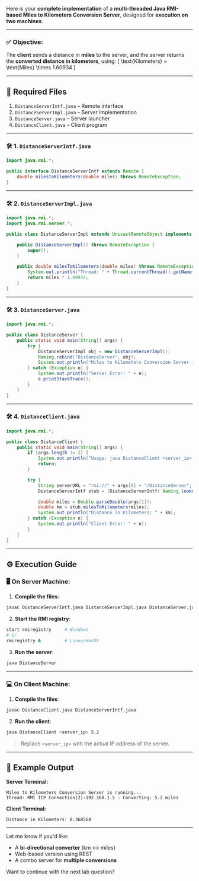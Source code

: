 Here is your **complete implementation** of a **multi-threaded Java RMI-based Miles to Kilometers Conversion Server**, designed for **execution on two machines**.

---

### ✅ Objective:
The **client** sends a distance in **miles** to the server, and the server returns the **converted distance in kilometers**, using:
\[
\text{Kilometers} = \text{Miles} \times 1.60934
\]

---

## 📁 Required Files

1. `DistanceServerIntf.java` – Remote interface  
2. `DistanceServerImpl.java` – Server implementation  
3. `DistanceServer.java` – Server launcher  
4. `DistanceClient.java` – Client program  

---

### 🛠️ 1. `DistanceServerIntf.java`
```java
import java.rmi.*;

public interface DistanceServerIntf extends Remote {
    double milesToKilometers(double miles) throws RemoteException;
}
```

---

### 🛠️ 2. `DistanceServerImpl.java`
```java
import java.rmi.*;
import java.rmi.server.*;

public class DistanceServerImpl extends UnicastRemoteObject implements DistanceServerIntf {

    public DistanceServerImpl() throws RemoteException {
        super();
    }

    public double milesToKilometers(double miles) throws RemoteException {
        System.out.println("Thread: " + Thread.currentThread().getName() + " - Converting: " + miles + " miles");
        return miles * 1.60934;
    }
}
```

---

### 🛠️ 3. `DistanceServer.java`
```java
import java.rmi.*;

public class DistanceServer {
    public static void main(String[] args) {
        try {
            DistanceServerImpl obj = new DistanceServerImpl();
            Naming.rebind("DistanceServer", obj);
            System.out.println("Miles to Kilometers Conversion Server is running...");
        } catch (Exception e) {
            System.out.println("Server Error: " + e);
            e.printStackTrace();
        }
    }
}
```

---

### 🛠️ 4. `DistanceClient.java`
```java
import java.rmi.*;

public class DistanceClient {
    public static void main(String[] args) {
        if (args.length != 2) {
            System.out.println("Usage: java DistanceClient <server_ip> <miles>");
            return;
        }

        try {
            String serverURL = "rmi://" + args[0] + "/DistanceServer";
            DistanceServerIntf stub = (DistanceServerIntf) Naming.lookup(serverURL);

            double miles = Double.parseDouble(args[1]);
            double km = stub.milesToKilometers(miles);
            System.out.println("Distance in Kilometers: " + km);
        } catch (Exception e) {
            System.out.println("Client Error: " + e);
        }
    }
}
```

---

## ⚙️ Execution Guide

### 🖥️ On Server Machine:

1. **Compile the files**:
```bash
javac DistanceServerIntf.java DistanceServerImpl.java DistanceServer.java
```

2. **Start the RMI registry**:
```bash
start rmiregistry     # Windows
# or
rmiregistry &         # Linux/macOS
```

3. **Run the server**:
```bash
java DistanceServer
```

---

### 💻 On Client Machine:

1. **Compile the files**:
```bash
javac DistanceClient.java DistanceServerIntf.java
```

2. **Run the client**:
```bash
java DistanceClient <server_ip> 5.2
```
> Replace `<server_ip>` with the actual IP address of the server.

---

## 🧪 Example Output

**Server Terminal:**
```
Miles to Kilometers Conversion Server is running...
Thread: RMI TCP Connection(2)-192.168.1.5 - Converting: 5.2 miles
```

**Client Terminal:**
```
Distance in Kilometers: 8.368568
```

---

Let me know if you'd like:
- A **bi-directional converter** (km ↔ miles)
- Web-based version using REST
- A combo server for **multiple conversions**

Want to continue with the next lab question?